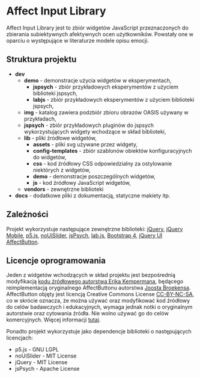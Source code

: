 
# Affect Input Library

Affect Input Library jest to zbiór widgetów JavaScript przeznaczonych do  zbierania subiektywnych afektywnych ocen użytkowników.  Powstały one w oparciu o występujące w literaturze modele opisu emocji.

## Struktura projektu

- **dev**
	- **demo** - demonstracje użycia widgetów w eksperymentach,
		- **jspsych** - zbiór przykładowych eksperymentów z użyciem biblioteki jspsych,
		- **labjs** - zbiór przykładowych eksperymentów z użyciem biblioteki jspsych,
	- **img** - katalog zawiera podzbiór zbioru obrazów OASIS używany w przykładach,
	- **jspsych** - zbiór przykładowych pluginów do jspsych wykorzystujących widgety wchodzące w skład biblioteki,
	- **lib** - pliki źródłowe widgetów,
		- **assets** - pliki svg używane przez widgety,
		- **config-templates** - zbiór szablonów obiektów konfiguracyjnych do widgetów,
		- **css** - kod źródłowy CSS odpowiedzialny za ostylowanie niektórych z widgetów,
		- **demo** - demonstracje poszczególnych widgetów,
		- **js** - kod źródłowy JavaScript widgetów,
	- **vendors** - zewnętrzne biblioteki 
- **docs** - dodatkowe pliki z dokumentacją, statyczne makiety itp.

## Zależności

Projekt wykorzystuje następujące zewnętrzne biblioteki: [jQuery](https://github.com/jquery/jquery), [jQuery Mobile](https://github.com/jquery/jquery-mobile), [p5.js](https://github.com/processing/p5.js?files=1), [noUiSlider](https://github.com/leongersen/noUiSlider), [jsPsych](https://github.com/jspsych/jsPsych/), [lab.js](https://github.com/felixhenninger/lab.js), [Bootstrap 4](https://github.com/twbs/bootstrap), [jQuery UI AffectButton](https://github.com/erikkemperman/jquery.ui.affectbutton).

## Licencje oprogramowania

Jeden z widgetów wchodzących w skład projektu jest bezpośrednią modyfikacją [kodu źródłowego autorstwa Erika Kempermana](https://github.com/erikkemperman/jquery.ui.affectbutton), będącego reimplementacją oryginalnego AffectButtonu autorstwa [Joosta Broekensa](http://www.joostbroekens.com/). AffectButton objęty jest licencją Creative Commons License [CC-BY-NC-SA](https://creativecommons.org/licenses/by-nc-sa/4.0/), co w skrócie oznacza, że można używać oraz modyfikować kod źródłowy do celów badawczych i edukacyjnych, wymaga jednak notki o oryginalnym autorstwie oraz cytowania źródła. Nie wolno używać go do celów komercyjnych. Więcej informacji [tutaj](http://ii.tudelft.nl/~joostb/affectbutton.html).

Ponadto projekt wykorzystuje jako dependencje biblioteki o następujących licencjach:
  - p5.js - GNU LGPL
  - noUiSlider - MIT License
  - jQuery - MIT License
  - jsPsych - Apache License
